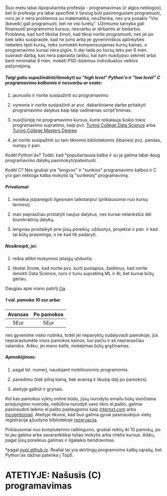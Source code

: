 Šiuo metu labai išpopuliarinta profesija - programavimas (ir algos neblogos), bet ši profesija yra labai specifinė ir tiesiog būti pasirengusiam programuoti, nors jei ir nėra problemos su matematika, neužtenka, nes yra posakis "Visi (beveik) gali programuoti, bet ne visi turėtų". Užimtumo tarnyba gali finansuoti programvimo kursus, nesvarbu ar dirbantis ar bedarbis. Problema, kad turit tiksliai žinoti, kad tikrai norite programuoti, nes jei po kiek laiko susiprasite, kad ne jums arba jei gyvenimiškos aplinkybės nebeleis tęsti kursų, reiks sumokėti kompensuojamas kursų kainas, o programavimo kursai nėra pigūs. Ir dar tada po kursų teks per 6 mėn. susirasti darbą, kas nėra paprasta (aišku, kai kam nusišypso sėkmė) arba bent minimaliai 6 mėn. mokėti PSD išsiėmus individualios veiklos pažymėjimą. 

##### Taigi galiu supažindinti/išmokyti su **"high level" Python'o** ir **"low level" C** programavimo kalbomis ir nesvarbu ar esate:

1) jaunuolis ir norite susipažinti su programavimu

2) vyresnis ir norite susipažinti ar pvz. dabartiniame darbe pritaikyti programavimo dalykus kaip taip vadinamas script'tinimas.

3) nusižiūrėję ne programavimo kursus, kurie reikalauja šiokio tokio programavimo supratimo,  kaip pvz. [Turing College Data Science](https://www.turingcollege.com/data-science) arba [Turing College Masters Degree](https://www.turingcollege.com/masters-degree).

4) jei norite susipažinti su tam tikromis bibliotekomis (libaries) pvz. pandas, numpy ir pan.

Kodėl Python'as? Todėl, kad *populiariausia kalba ir su ja galima labai daug programavimo dalykų pasimokyti/patestuoti.

Kodėl C? Nes grubiai yra "lengvos" ir "sunkios" programavimo kalbos ir C yra gan nebloga kalba mokytis tą "sunkesnį" programavimą.

##### Privalumai:
1) nereikia įsipareigoti ilgesniam laikotarpiui (priklausomai nuo kursų termino).

2) man paprasčiau pristatyti naujus dalykus, nes kursai nelankstūs dėl biurokratinių dalykų.

3) lengviau prisitaikyti prie jūsų poreikių: užduotys, projektai ir pan. ir kad tai būtų prasminga, o ne kad tik padaryti.

##### Nesikreipti, jei:
1) reikia atlikti mokymosi įstaigų užduotis.

2) tiksliai žinote, kad norite pvz. kurti puslapius, žaidimus, kad norite išmokti Data Science, nors ir turiu supratimą ML ir AI, bet kursai būtų geriau.

Daugiau apie mano patirtį [čia](https://github.com/AndrejusAnto).

##### 1 val. pamoka 10 eur arba:

| Avansas | Po pamokos |
|  :---:  |    :---:   |
|   5Eur  |     5Eur   |

nes gyvenime visko nutinka, todėl jei nepavyktų sudalyvauti pamokoje, jūs neprarastumėte visos pamokos kainos, tuo pačiu ir aš neprarasčiau valandos. Aišku, jei mano kaltė, mokėjimas būtų grąžinamas.

##### Apmokėjimas:
1) pagal tel. numerį, naudojant mobiliosiomis programomis.

2) pavedimu (tiek pilną kainą, tiek avansą ir likusią dalį po pamokos).

3) ateityje galbūt ir grynais.

Kol kas pamokos vyktų online būdu, jūsų nurodytu emailu būtų siunčiama prisijungimo nuoroda, nebūtina nurodyti savo tikro el.pašto, galima pasinaudoti laikino el.pašto paslaugomis kaip [internxt.com](https://internxt.com/temporary-email) arba [incognitomail](https://incognitomail.co/). Ateityje tikuosi, kad bus galima gyvai pasinaudojus vietų registracija ąžuolyno bibliotekoje [rezervacija](https://azuolynobiblioteka.lt/rezervacijos/).

Priklausomai nuo kompiuterinio raštingumo, grubiai reiktų iki 10 pamokų, po to jau galima arba savarankiškai toliau mokytis arba rinktis kursus. Aišku, pagal jūsų poreikius galimas ir ilgalaikis bendravimas.

*pagal [pypl.github.io](https://pypl.github.io/PYPL.html). Realiai tai yra skirtingų programvimo kalbų sąrašų, bet Python'as dažnai patenka į Top5.

# ATETIYJE: Našusis (C) programavimas



